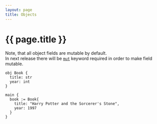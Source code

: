 ```yaml
---
layout: page
title: Objects
---
```


# {{ page.title }}

Note, that all object fields are mutable by default. \
In next release there will be [`mut`](/guides/mutability.html) keyword
required in order to make field mutable.

```the
obj Book {
  title: str
  year: int
}

main {
  book := Book{
    title: "Harry Potter and the Sorcerer's Stone",
    year: 1997
  }
}
```
